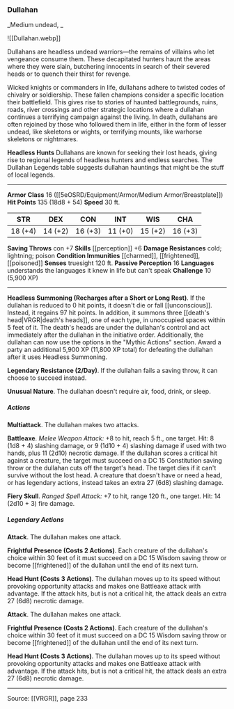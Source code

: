 ### Dullahan
_Medium undead, _

![[Dullahan.webp]]

Dullahans are headless undead warriors—the remains of villains who let vengeance consume them. These decapitated hunters haunt the areas where they were slain, butchering innocents in search of their severed heads or to quench their thirst for revenge.

Wicked knights or commanders in life, dullahans adhere to twisted codes of chivalry or soldiership. These fallen champions consider a specific location their battlefield. This gives rise to stories of haunted battlegrounds, ruins, roads, river crossings and other strategic locations where a dullahan continues a terrifying campaign against the living. In death, dullahans are often rejoined by those who followed them in life, either in the form of lesser undead, like skeletons or wights, or terrifying mounts, like warhorse skeletons or nightmares.


**Headless Hunts** Dullahans are known for seeking their lost heads, giving rise to regional legends of headless hunters and endless searches. The Dullahan Legends table suggests dullahan hauntings that might be the stuff of local legends.







---

**Armor Class** 16 ([[5eOSRD/Equipment/Armor/Medium Armor/Breastplate]])
**Hit Points** 135 (18d8 + 54)
**Speed** 30 ft.

| STR     | DEX     | CON     | INT     | WIS     | CHA     |
|---------|---------|---------|---------|---------|---------|
| 18 (+4) | 14 (+2) | 16 (+3) | 11 (+0) | 15 (+2) | 16 (+3) |

**Saving Throws** con +7
**Skills** [[perception]] +6
**Damage Resistances** cold; lightning; poison
**Condition Immunities** [[charmed]], [[frightened]], [[poisoned]]
**Senses** truesight 120 ft.
**Passive Perception** 16
**Languages** understands the languages it knew in life but can't speak
**Challenge** 10 (5,900 XP)

---

**Headless Summoning (Recharges after a Short or Long Rest)**. If the dullahan is reduced to 0 hit points, it doesn't die or fall [[unconscious]]. Instead, it regains 97 hit points. In addition, it summons three [[death's head|VRGR|death's heads]], one of each type, in unoccupied spaces within 5 feet of it. The death's heads are under the dullahan's control and act immediately after the dullahan in the initiative order. Additionally, the dullahan can now use the options in the "Mythic Actions" section. Award a party an additional 5,900 XP (11,800 XP total) for defeating the dullahan after it uses Headless Summoning.

**Legendary Resistance (2/Day)**. If the dullahan fails a saving throw, it can choose to succeed instead.

**Unusual Nature**. The dullahan doesn't require air, food, drink, or sleep.

##### Actions
**Multiattack**. The dullahan makes two attacks.

**Battleaxe**. _Melee Weapon Attack:_ +8 to hit, reach 5 ft., one target. Hit: 8 (1d8 + 4) slashing damage, or 9 (1d10 + 4) slashing damage if used with two hands, plus 11 (2d10) necrotic damage. If the dullahan scores a critical hit against a creature, the target must succeed on a DC 15 Constitution saving throw or the dullahan cuts off the target's head. The target dies if it can't survive without the lost head. A creature that doesn't have or need a head, or has legendary actions, instead takes an extra 27 (6d8) slashing damage.

**Fiery Skull**. _Ranged Spell Attack:_ +7 to hit, range 120 ft., one target. Hit: 14 (2d10 + 3) fire damage.

##### Legendary Actions
**Attack**. The dullahan makes one attack.

**Frightful Presence (Costs 2 Actions)**. Each creature of the dullahan's choice within 30 feet of it must succeed on a DC 15 Wisdom saving throw or become [[frightened]] of the dullahan until the end of its next turn.

**Head Hunt (Costs 3 Actions)**. The dullahan moves up to its speed without provoking opportunity attacks and makes one Battleaxe attack with advantage. If the attack hits, but is not a critical hit, the attack deals an extra 27 (6d8) necrotic damage.

**Attack**. The dullahan makes one attack.

**Frightful Presence (Costs 2 Actions)**. Each creature of the dullahan's choice within 30 feet of it must succeed on a DC 15 Wisdom saving throw or become [[frightened]] of the dullahan until the end of its next turn.

**Head Hunt (Costs 3 Actions)**. The dullahan moves up to its speed without provoking opportunity attacks and makes one Battleaxe attack with advantage. If the attack hits, but is not a critical hit, the attack deals an extra 27 (6d8) necrotic damage.


---

Source: [[VRGR]], page 233